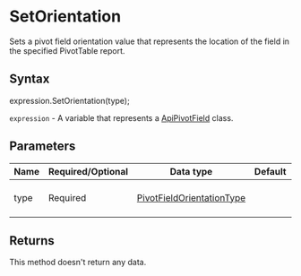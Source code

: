 # SetOrientation

Sets a pivot field orientation value that represents the location
of the field in the specified PivotTable report.

## Syntax

expression.SetOrientation(type);

`expression` - A variable that represents a [ApiPivotField](../ApiPivotField.md) class.

## Parameters

| **Name** | **Required/Optional** | **Data type** | **Default** | **Description** |
| ------------- | ------------- | ------------- | ------------- | ------------- |
| type | Required | [PivotFieldOrientationType](../../Enumeration/PivotFieldOrientationType.md) |  | Field orientation type. |

## Returns

This method doesn't return any data.